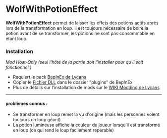 # WolfWithPotionEffect

**WolfWithPotionEffect** permet de laisser les effets des potions actifs après lors de la transformation en loup.
Il est toujours nécessaire de boire la potion avant de se transformer, les potions ne sont pas consommable en étant loup.



### Installation
_Mod Host-Only (seul l'hôte de la partie doit l'installer pour qu'il soit fonctionnel.)_
- Requiert le pack [BepInEx de Lycans](https://github.com/lycans-modding/BepInExPack-Lycans/releases)
- Copier le [Fichier DLL](https://github.com/LloydHawkeye/Lycans-WolfWithPotionEffect/releases) dans le dossier "plugins" de BepInEx
- Plus de détails sur l'installation de mods sur le [WIKI Modding de Lycans](https://lycans-modding.github.io/LMWiki/Jouer/Installer-des-mods/)

---
#### problèmes connus : 
- Se transformer en loup remet la vu d'origine (mais les personnes voient toujours un loup géant)
- La potion lumineuse affiche la couleur du joueur lorsqu'il est transformé en loup (ce qui rend le loup facilement repérable)
